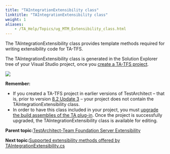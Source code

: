 ```yaml
--- 
title: "TAIntegrationExtensibility class"
linktitle: "TAIntegrationExtensibility class"
weight: 1
aliases: 
    - /TA_Help/Topics/ug_MTM_Extensibility_class.html
---
```


The TAIntegrationExtensibility class provides template methods required for writing extensibility code for TA-TFS.

The TAIntegrationExtensibility class is generated in the Solution Explorer tree of your Visual Studio project, once you [create a TA-TFS project](Integration_MTM_creating_vs_project.html).

![](/images//Images/ug_MTM_TAIntegrationExtensibility.png)

**Remember:**

-   If you created a TA-TFS project in earlier versions of TestArchitect – that is, prior to version [8.2 Update 3](/TA_ReleaseNotes/DITA_source/Whats_New_8.2_update_3_Windows.html) – your project does not contain the TAIntegrationExtensibility class.
-   In order to have this class included in your project, you must [upgrade the build assemblies of the TA plug-in](ug_MTM_upgrading_assemblies.html). Once the project is successfully upgraded, the TAIntegrationExtensibility class is available for editing.

**Parent topic:**[TestArchitect-Team Foundation Server Extensibility](/TA_Help/Topics/ug_MTM_Extensibility.html)

**Next topic:**[Supported extensibility methods offered by TAIntegrationExtensibility.cs](/TA_Help/Topics/ug_TA_TFS_Extensibility_supported_methods.html)


